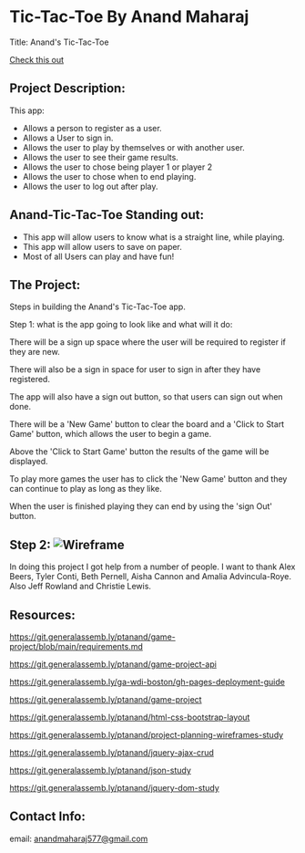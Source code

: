 # Tic-Tac-Toe By Anand Maharaj

Title: Anand's Tic-Tac-Toe

[Check this out](https://ptanand.github.io/Tic-Tac-Toe/)

## Project Description: 
This app:
- Allows a person to register as a user.
- Allows a User to sign in.
- Allows the user to play by themselves or with another user.
- Allows the user to see their game results.
- Allows the user to chose being player 1 or player 2
- Allows the user to chose when to end playing.
- Allows the user to log out after play.


## Anand-Tic-Tac-Toe Standing out:
- This app will allow users to know what is a straight line, while playing. 
- This app will allow users to save on paper.
- Most of all Users can play and have fun!



## The Project:
Steps in building the Anand's Tic-Tac-Toe app.

Step 1: what is the app going to look like and what will it do:


There will be a sign up space where the user will be required to register if they are new.

There will also be a sign in space for user to sign in after they have registered.

The app will also have a sign out button, so that users can sign out when done.

There will be a 'New Game' button to clear the board and a 'Click to Start Game' button, which allows the user to begin a game.

Above the 'Click to Start Game' button the results of the game will be displayed.

To play more games the user has to click the 'New Game' button and they can continue to play as long as they like.

When the user is finished playing they can end by using the 'sign Out' button.

## Step 2: ![Wireframe](https://i.imgur.com/PU4RjT1.png)

In doing this project I got help from a number of people.
I want to thank Alex Beers, Tyler Conti, Beth Pernell, Aisha Cannon and Amalia Advincula-Roye. Also Jeff Rowland and Christie Lewis.

## Resources: 

https://git.generalassemb.ly/ptanand/game-project/blob/main/requirements.md

https://git.generalassemb.ly/ptanand/game-project-api

https://git.generalassemb.ly/ga-wdi-boston/gh-pages-deployment-guide

https://git.generalassemb.ly/ptanand/game-project

https://git.generalassemb.ly/ptanand/html-css-bootstrap-layout

https://git.generalassemb.ly/ptanand/project-planning-wireframes-study

https://git.generalassemb.ly/ptanand/jquery-ajax-crud

https://git.generalassemb.ly/ptanand/json-study

https://git.generalassemb.ly/ptanand/jquery-dom-study

## Contact Info:
email: anandmaharaj577@gmail.com
